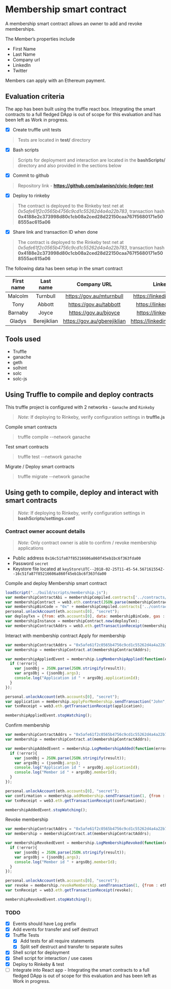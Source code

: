 # Membership smart contract

A membership smart contract allows an owner to add and revoke memberships.

The Member’s properties include
* First Name
* Last Name
* Company url
* LinkedIn
* Twitter

Members can apply with an Ethereum payment.

## Evaluation criteria

The app has been built using the truffle react box. Integrating the smart contracts to a full fledged DApp is out of scope
for this evaluation and has been left as Work in progress.

* [x] Create truffle unit tests
> Tests are located in **test/** directory
* [x] Bash scripts
> Scripts for deployment and interaction are located in the **bashScripts/** directory and also provided in the sections below
* [x] Commit to github
> Repository link - **https://github.com/palanisn/civic-ledger-test**
* [x] Deploy to rinkeby
> The contract is deployed to the Rinkeby test net at *0x5afe61f2c0565b4756c9cd1c55262d4a4a22b783*, transaction hash **0x4188e2c373998d80c1cb08a2ced28d22150caa767f5680171e508555ac615a06**
* [x] Share link and transaction ID when done
> The contract is deployed to the Rinkeby test net at *0x5afe61f2c0565b4756c9cd1c55262d4a4a22b783*, transaction hash **0x4188e2c373998d80c1cb08a2ced28d22150caa767f5680171e508555ac615a06**

The following data has been setup in the smart contract

| First name | Last name | Company URL | LinkedIn URL | Twitter URL | Status | Application Id |
| :--------: | :--------:| :---------: | :---------:  | :---------: | :----: | :---------: |
| Malcolm | Turnbull | https://gov.au/mturnbull | https://linkedin.com/mturnbull | https://twitter.com/mturnbull | Applied | 1 |
| Tony | Abbott | https://gov.au/tabbott | https://linkedin.com/tabbott | https://twitter.com/tabbott | Applied | 2 |
| Barnaby | Joyce | https://gov.au/bjoyce | https://linkedin.com/bjoyce | https://twitter.com/bjoyce | Applied | 3 |
| Gladys | Berejiklian | https://gov.au/gberejiklian | https://linkedin.com/gberejiklian | https://twitter.com/gberejiklian | Applied | 4 |

## Tools used
* Truffle
* ganache
* geth
* solhint
* solc
* solc-js

## Using Truffle to compile and deploy contracts
This truffle project is configured with 2 networks - `Ganache` and `Rinkeby`

>*Note:* If deploying to Rinkeby, verify configuration settings in **truffle.js**

Compile smart contracts
> truffle compile --network ganache

Test smart contracts
> truffle test --network ganache

Migrate / Deploy smart contracts
> truffle migrate --network ganache

## Using geth to compile, deploy and interact with smart contracts

>*Note:* If deploying to Rinkeby, verify configuration settings in **bashScripts/settings.conf**

### Contract owner account details

>*Note:* Only contract owner is able to confirm / revoke membership applications

* Public address `0x16c51fa87f85216606a860f45eb1bc6f363fda00`
* Password `secret`
* Keystore file located at `keyStore\UTC--2018-02-25T11-45-54.567161554Z--16c51fa87f85216606a860f45eb1bc6f363fda00`

Compile and deploy Membership smart contract
```javascript
loadScript("../build/scripts/membership.js");
var membershipContractAbi = membershipCompiled.contracts['../contracts/Membership.sol:Membership'].abi;
var membershipContract = web3.eth.contract(JSON.parse(membershipContractAbi));
var membershipBinCode = "0x" + membershipCompiled.contracts['../contracts/Membership.sol:Membership'].bin;
personal.unlockAccount(eth.accounts[0], "secret");
var deployTxn = {from: eth.accounts[0], data: membershipBinCode, gas : 6700000, gasPrice: web3.toWei("30", "gwei")};
var membershipInstance = membershipContract.new(deployTxn);
var membershipContractAddrs = web3.eth.getTransactionReceipt(membershipInstance.transactionHash).contractAddress;
```

Interact with membership contract
Apply for membership
```javascript
var membershipContractAddrs = "0x5afe61f2c0565b4756c9cd1c55262d4a4a22b783";
var membership = membershipContract.at(membershipContractAddrs);

var membershipAppliedEvent = membership.LogMembershipApplied(function(error, result) {
  if (!error){
    var jsonObj = JSON.parse(JSON.stringify(result));
    var argsObj = (jsonObj.args);
    console.log("Application id " + argsObj.applicationId);
  }
});

personal.unlockAccount(eth.accounts[0], "secret");
var application = membership.applyForMembership.sendTransaction("John", "Rambo", "https://jrambo.com", "https://linkedin.com/jrambo", "https://twitter.com/jrambo", {from : eth.accounts[0], value : web3.toWei(0.1, "ether"), gas : 6700000, gasPrice: web3.toWei("30", "gwei")});
var txnReceipt = web3.eth.getTransactionReceipt(application);

membershipAppliedEvent.stopWatching();
```

Confirm membership
```javascript
var membershipContractAddrs = "0x5afe61f2c0565b4756c9cd1c55262d4a4a22b783";
var membership = membershipContract.at(membershipContractAddrs);

var membershipAddedEvent = membership.LogMembershipAdded(function(error, result) {
  if (!error){
    var jsonObj = JSON.parse(JSON.stringify(result));
    var argsObj = (jsonObj.args);
    console.log("Application id " + argsObj.applicationId);
    console.log("Member id " + argsObj.memberId);
  }
});

personal.unlockAccount(eth.accounts[0], "secret");
var confirmation = membership.addMembership.sendTransaction(1, {from : eth.accounts[0], gas : 6700000, gasPrice: web3.toWei("30", "gwei")});
var txnReceipt = web3.eth.getTransactionReceipt(confirmation);

membershipAddedEvent.stopWatching();
```

Revoke membership
```javascript
var membershipContractAddrs = "0x5afe61f2c0565b4756c9cd1c55262d4a4a22b783";
var membership = membershipContract.at(membershipContractAddrs);

var membershipRevokedEvent = membership.LogMembershipRevoked(function(error, result) {
  if (!error){
    var jsonObj = JSON.parse(JSON.stringify(result));
    var argsObj = (jsonObj.args);
    console.log("Member id " + argsObj.memberId);
  }
});

personal.unlockAccount(eth.accounts[0], "secret");
var revoke = membership.revokeMembership.sendTransaction(1, {from : eth.accounts[0], gas : 6700000, gasPrice: web3.toWei("30", "gwei")});
var txnReceipt = web3.eth.getTransactionReceipt(revoke);

membershipRevokedEvent.stopWatching();
```


### TODO
* [x] Events should have Log prefix
* [x] Add events for transfer and self destruct
* [x] Truffle Tests
  * [x] Add tests for all require statements
  * [x] Split self destruct and transfer to separate suites
* [x] Shell script for deployment
* [x] Shell script for interaction / use cases
* [x] Deploy to Rinkeby & test
* [ ] Integrate into React app - Integrating the smart contracts to a full fledged DApp is out of scope
for this evaluation and has been left as Work in progress.
